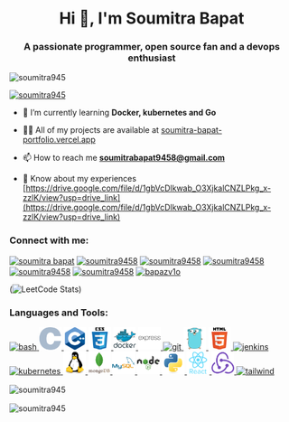 <h1 align="center">Hi 👋, I'm Soumitra Bapat</h1>
<h3 align="center">A passionate programmer, open source fan and a devops enthusiast</h3>

<p align="left"> <img src="https://komarev.com/ghpvc/?username=soumitra945&label=Profile%20views&color=0e75b6&style=flat" alt="soumitra945" /> </p>

<p align="left"> <a href="https://github.com/ryo-ma/github-profile-trophy"><img src="https://github-profile-trophy.vercel.app/?username=soumitra945" alt="soumitra945" /></a> </p>

- 🌱 I’m currently learning **Docker, kubernetes and Go**

- 👨‍💻 All of my projects are available at [soumitra-bapat-portfolio.vercel.app](soumitra-bapat-portfolio.vercel.app)

- 📫 How to reach me **soumitrabapat9458@gmail.com**

- 📄 Know about my experiences [https://drive.google.com/file/d/1gbVcDlkwab_O3XjkalCNZLPkg_x-zzlK/view?usp=drive_link](https://drive.google.com/file/d/1gbVcDlkwab_O3XjkalCNZLPkg_x-zzlK/view?usp=drive_link)

<h3 align="left">Connect with me:</h3>
<p align="left">
<a href="https://linkedin.com/in/soumitra bapat" target="blank"><img align="center" src="https://raw.githubusercontent.com/rahuldkjain/github-profile-readme-generator/master/src/images/icons/Social/linked-in-alt.svg" alt="soumitra bapat" height="30" width="40" /></a>
<a href="https://instagram.com/soumitra9458" target="blank"><img align="center" src="https://raw.githubusercontent.com/rahuldkjain/github-profile-readme-generator/master/src/images/icons/Social/instagram.svg" alt="soumitra9458" height="30" width="40" /></a>
<a href="https://www.codechef.com/users/soumitra9458" target="blank"><img align="center" src="https://cdn.jsdelivr.net/npm/simple-icons@3.1.0/icons/codechef.svg" alt="soumitra9458" height="30" width="40" /></a>
<a href="https://codeforces.com/profile/soumitra9458" target="blank"><img align="center" src="https://raw.githubusercontent.com/rahuldkjain/github-profile-readme-generator/master/src/images/icons/Social/codeforces.svg" alt="soumitra9458" height="30" width="40" /></a>
<a href="https://www.leetcode.com/soumitra9458" target="blank"><img align="center" src="https://raw.githubusercontent.com/rahuldkjain/github-profile-readme-generator/master/src/images/icons/Social/leet-code.svg" alt="soumitra9458" height="30" width="40" /></a>
<a href="https://www.hackerearth.com/soumitra9458" target="blank"><img align="center" src="https://raw.githubusercontent.com/rahuldkjain/github-profile-readme-generator/master/src/images/icons/Social/hackerearth.svg" alt="soumitra9458" height="30" width="40" /></a>
<a href="https://auth.geeksforgeeks.org/user/bapazv1o" target="blank"><img align="center" src="https://raw.githubusercontent.com/rahuldkjain/github-profile-readme-generator/master/src/images/icons/Social/geeks-for-geeks.svg" alt="bapazv1o" height="30" width="40" /></a>
</p>

(![LeetCode Stats](https://leetcard.jacoblin.cool/Soumitra9458?theme=catppuccinMocha&font=Noto%20Sans%20Display&ext=heatmap))

<h3 align="left">Languages and Tools:</h3>
<p align="left"> <a href="https://www.gnu.org/software/bash/" target="_blank" rel="noreferrer"> <img src="https://www.vectorlogo.zone/logos/gnu_bash/gnu_bash-icon.svg" alt="bash" width="40" height="40"/> </a> <a href="https://www.cprogramming.com/" target="_blank" rel="noreferrer"> <img src="https://raw.githubusercontent.com/devicons/devicon/master/icons/c/c-original.svg" alt="c" width="40" height="40"/> </a> <a href="https://www.w3schools.com/cpp/" target="_blank" rel="noreferrer"> <img src="https://raw.githubusercontent.com/devicons/devicon/master/icons/cplusplus/cplusplus-original.svg" alt="cplusplus" width="40" height="40"/> </a> <a href="https://www.w3schools.com/css/" target="_blank" rel="noreferrer"> <img src="https://raw.githubusercontent.com/devicons/devicon/master/icons/css3/css3-original-wordmark.svg" alt="css3" width="40" height="40"/> </a> <a href="https://www.docker.com/" target="_blank" rel="noreferrer"> <img src="https://raw.githubusercontent.com/devicons/devicon/master/icons/docker/docker-original-wordmark.svg" alt="docker" width="40" height="40"/> </a> <a href="https://expressjs.com" target="_blank" rel="noreferrer"> <img src="https://raw.githubusercontent.com/devicons/devicon/master/icons/express/express-original-wordmark.svg" alt="express" width="40" height="40"/> </a> <a href="https://git-scm.com/" target="_blank" rel="noreferrer"> <img src="https://www.vectorlogo.zone/logos/git-scm/git-scm-icon.svg" alt="git" width="40" height="40"/> </a> <a href="https://golang.org" target="_blank" rel="noreferrer"> <img src="https://raw.githubusercontent.com/devicons/devicon/master/icons/go/go-original.svg" alt="go" width="40" height="40"/> </a> <a href="https://www.w3.org/html/" target="_blank" rel="noreferrer"> <img src="https://raw.githubusercontent.com/devicons/devicon/master/icons/html5/html5-original-wordmark.svg" alt="html5" width="40" height="40"/> </a> <a href="https://www.jenkins.io" target="_blank" rel="noreferrer"> <img src="https://www.vectorlogo.zone/logos/jenkins/jenkins-icon.svg" alt="jenkins" width="40" height="40"/> </a> <a href="https://kubernetes.io" target="_blank" rel="noreferrer"> <img src="https://www.vectorlogo.zone/logos/kubernetes/kubernetes-icon.svg" alt="kubernetes" width="40" height="40"/> </a> <a href="https://www.linux.org/" target="_blank" rel="noreferrer"> <img src="https://raw.githubusercontent.com/devicons/devicon/master/icons/linux/linux-original.svg" alt="linux" width="40" height="40"/> </a> <a href="https://www.mongodb.com/" target="_blank" rel="noreferrer"> <img src="https://raw.githubusercontent.com/devicons/devicon/master/icons/mongodb/mongodb-original-wordmark.svg" alt="mongodb" width="40" height="40"/> </a> <a href="https://www.mysql.com/" target="_blank" rel="noreferrer"> <img src="https://raw.githubusercontent.com/devicons/devicon/master/icons/mysql/mysql-original-wordmark.svg" alt="mysql" width="40" height="40"/> </a> <a href="https://nodejs.org" target="_blank" rel="noreferrer"> <img src="https://raw.githubusercontent.com/devicons/devicon/master/icons/nodejs/nodejs-original-wordmark.svg" alt="nodejs" width="40" height="40"/> </a> <a href="https://www.python.org" target="_blank" rel="noreferrer"> <img src="https://raw.githubusercontent.com/devicons/devicon/master/icons/python/python-original.svg" alt="python" width="40" height="40"/> </a> <a href="https://reactjs.org/" target="_blank" rel="noreferrer"> <img src="https://raw.githubusercontent.com/devicons/devicon/master/icons/react/react-original-wordmark.svg" alt="react" width="40" height="40"/> </a> <a href="https://redux.js.org" target="_blank" rel="noreferrer"> <img src="https://raw.githubusercontent.com/devicons/devicon/master/icons/redux/redux-original.svg" alt="redux" width="40" height="40"/> </a> <a href="https://tailwindcss.com/" target="_blank" rel="noreferrer"> <img src="https://www.vectorlogo.zone/logos/tailwindcss/tailwindcss-icon.svg" alt="tailwind" width="40" height="40"/> </a> </p>

<p><img align="center" src="https://github-readme-stats.vercel.app/api/top-langs?username=soumitra945&show_icons=true&locale=en&layout=compact" alt="soumitra945" /></p>

<p><img align="center" src="https://github-readme-streak-stats.herokuapp.com/?user=soumitra945&" alt="soumitra945" /></p>

